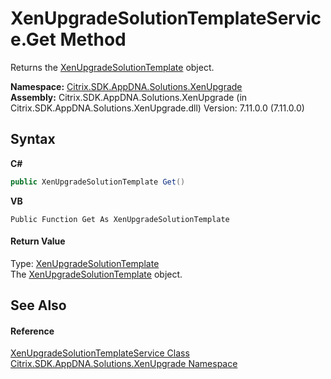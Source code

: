 # XenUpgradeSolutionTemplateService.Get Method 
 

Returns the <a href="fad3276d-b98b-6e41-c1f4-90c515c970b2">XenUpgradeSolutionTemplate</a> object.

**Namespace:**&nbsp;<a href="2805b95f-a335-5d98-deaf-c0312b394eda">Citrix.SDK.AppDNA.Solutions.XenUpgrade</a><br />**Assembly:**&nbsp;Citrix.SDK.AppDNA.Solutions.XenUpgrade (in Citrix.SDK.AppDNA.Solutions.XenUpgrade.dll) Version: 7.11.0.0 (7.11.0.0)

## Syntax

**C#**
```csharp
public XenUpgradeSolutionTemplate Get()
```

**VB**
```vbnet
Public Function Get As XenUpgradeSolutionTemplate
```


#### Return Value
Type: <a href="fad3276d-b98b-6e41-c1f4-90c515c970b2">XenUpgradeSolutionTemplate</a><br />The <a href="fad3276d-b98b-6e41-c1f4-90c515c970b2">XenUpgradeSolutionTemplate</a> object.

## See Also


#### Reference
<a href="e0e42d35-6a35-7fef-d495-fa231d83062f">XenUpgradeSolutionTemplateService Class</a><br /><a href="2805b95f-a335-5d98-deaf-c0312b394eda">Citrix.SDK.AppDNA.Solutions.XenUpgrade Namespace</a><br />